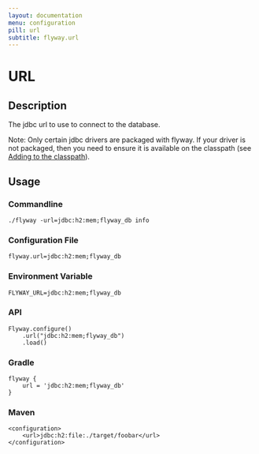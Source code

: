 ```yaml
---
layout: documentation
menu: configuration
pill: url
subtitle: flyway.url
---
```


# URL

## Description
The jdbc url to use to connect to the database.

Note: Only certain jdbc drivers are packaged with flyway. If your driver is not packaged, then you need to ensure it is available on the classpath (see [Adding to the classpath](/documentation/addingToTheClasspath)).

## Usage

### Commandline
```
./flyway -url=jdbc:h2:mem;flyway_db info
```

### Configuration File
```
flyway.url=jdbc:h2:mem;flyway_db
```

### Environment Variable
```
FLYWAY_URL=jdbc:h2:mem;flyway_db
```

### API
```
Flyway.configure()
    .url("jdbc:h2:mem;flyway_db")
    .load()
```

### Gradle
```
flyway {
    url = 'jdbc:h2:mem;flyway_db'
}
```

### Maven
```
<configuration>
    <url>jdbc:h2:file:./target/foobar</url>
</configuration>
```